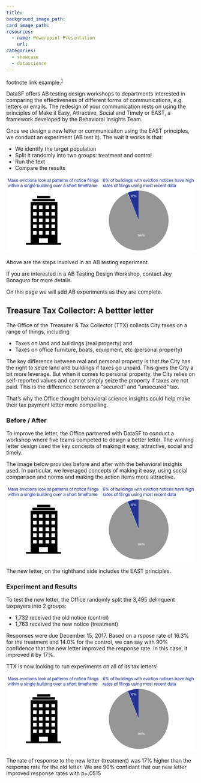 ```yaml
---
title:
background_image_path:
card_image_path:
resources:
  - name: Powerpoint Presentation
    url: 
categories:
  - showcase
  - datascience
---
```


footnote link example.<sup id="fnref:1"><a class="footnote" href="#fn:1">1</a></sup>

DataSF offers AB testing design workshops to departments interested in comparing the effectiveness of different forms of communications, e.g. letters or emails. The redesign of your communication rests on using the principles of Make it Easy, Attractive, Social and Timely or EAST, a framework developed by the Behavioral Insights Team.

Once we design a new letter or communicaiton using the EAST principles, we conduct an experiment (AB test it). The wait it works is that:

* We identify the target population
* Split it randomly into two groups: treatment and control
* Run the text
* Compare the results

![Include description of image here for screen readers](/uploads/versions/evictions-masspattern---x----1007-405x---.PNG)

<figcaption>Above are the steps involved in an AB testing experiment.</figcaption>

If you are interested in a AB Testing Design Workshop, contact Joy Bonaguro for more details.

On this page we will add AB experiments as they are complete. 

## Treasure Tax Collector: A bettter letter 

The Office of the Treasurer & Tax Collector (TTX) collects City taxes on a range of things, including

* Taxes on land and buildings (real property) and
* Taxes on office furniture, boats, equipment, etc (personal property)

The key difference between real and personal property is that the City has the right to seize land and buildings if taxes go unpaid. This gives the City a bit more leverage. But when it comes to personal property, the City relies on self-reported values and cannot simply seize the property if taxes are not paid. This is the difference between a “secured” and “unsecured” tax.

That’s why the Office thought behavioral science insights could help make their tax payment letter more compelling.

### Before / After

To improve the letter, the Office partnered with DataSF to conduct a workshop where five teams competed to design a better letter. The winning letter design used the key concepts of making it easy, attractive, social and timely.

The image below provides before and after with the behavioral insights used. In particular, we leveraged concepts of making it easy, using social comparison and norms and making the action items more attractive.

![Include description of image here for screen readers](/uploads/versions/evictions-masspattern---x----1007-405x---.PNG)

<figcaption>The new letter, on the righthand side includes the EAST principles.</figcaption>

### Experiment and Results

To test the new letter, the Office randomly split the 3,495 delinquent taxpayers into 2 groups:

* 1,732 received the old notice (control)
* 1,763 received the new notice (treatment)

Responses were due December 15, 2017. Based on a rspose rate of 16.3% for the treatment and 14.0% for the control, we can say with 90% confidence that the new letter improved the response rate. In this case, it improved it by 17%.

TTX is now looking to run experiments on all of its tax letters!

![Include description of image here for screen readers](/uploads/versions/evictions-masspattern---x----1007-405x---.PNG)

<figcaption>The rate of response to the new letter (treatment) was 17% higher than the response rate for the old letter. We are 90% confidant that our new letter improved response rates with p=.0515</figcaption>
